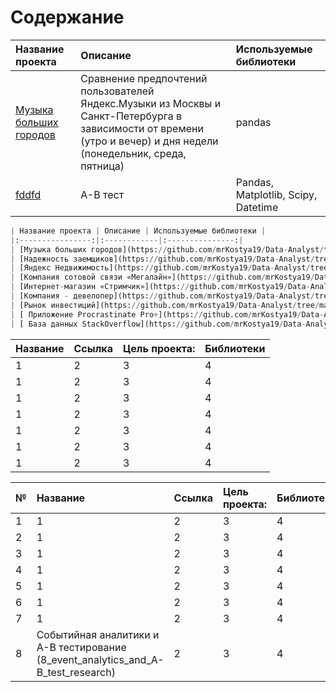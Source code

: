 <h1>Содержание<span class="tocSkip"></span></h1>
<div class="toc"><ul class="toc-item"></ul></div>

| Название проекта | Описание | Используемые библиотеки | 
| :---------------------- | :---------------------- | :---------------------- |
| [Музыка больших городов](big_cities_music) | Сравнение предпочтений пользователей Яндекс.Музыки из Москвы и Санкт-Петербурга в зависимости от времени (утро и вечер) и дня недели (понедельник, среда, пятница)| pandas |
|[fddfd](7_AB-test_online_store)|А-В тест|Pandas, Matplotlib, Scipy, Datetime| 


```python
| Название проекта | Описание | Используемые библиотеки |
|:----------------:|:------------|:---------------:|
| [Музыка больших городов](https://github.com/mrKostya19/Data-Analyst/tree/main/Data_Analyst_projects/big_city_music) | Проверка следующих гипотез на данных Яндекс Музыки: <br/> 1. Активность пользователей зависит от дня недели <br/> 2. В зависимости от города и дня недели преобладают разные жанры <br/> 3. Москва и Петербург предпочитают разные жанры музыки | pandas |
| [Надежность заемщиков](https://github.com/mrKostya19/Data-Analyst/tree/main/Data_Analyst_projects/borrower_analysis) | Задача от кредитного отдела банка:<br/> Определить наличие влияния семейного положения, количества детей и других особенностей клиента на его возможность погашения кредита в срок | pandas |
| [Яндекс Недвижимость](https://github.com/mrKostya19/Data-Analyst/tree/main/Data_Analyst_projects/real_estate_market) | Имея для анализа архив объявлений о продаже квартир в Санкт-Петербурге и пригороде за несколько лет, необходимо определить зависимые параметры для возможности предиктивного вычисления рыночной стоимости объектов недвижимости | pandas<br/> numpy<br/> matplotlib |
| [Компания сотовой связи «Мегалайн»](https://github.com/mrKostya19/Data-Analyst/tree/main/Data_Analyst_projects/Megaline_company) | На основании данных о небольшой выборке клиентов компании сотовой связи "Мегалайн" необходимо проанализировать поведение клиентов и сделать вывод — какой из двух имеющихся тарифов выгоднее | pandas<br/> numpy<br/> matplotlib<br/> seaborn<br/> scipy |
| [Интернет-магазин «Стримчик»](https://github.com/mrKostya19/Data-Analyst/tree/main/Data_Analyst_projects/online_store_Streamchik) | На основании исторических данных, необходимо установить определяющие успешность игры закономерности, с целью выявления потенциально популярного продукта и планирования рекламных кампаний на грядущий год | pandas<br/> numpy<br/> matplotlib<br/> seaborn<br/> scipy  |
| [Компания - девелопер](https://github.com/mrKostya19/Data-Analyst/tree/main/Data_Analyst_projects/developer_company) | Для привлечения новых клиентов компания - заказчик наняла 8 рекламных кампаний. Необходимо оценить их эффективность, а также определить наиболее интересные и популярные объекты для клиентов. | pandas<br/> matplotlib<br/> seaborn |
| [Рынок инвестиций](https://github.com/mrKostya19/Data-Analyst/tree/main/Data_Analyst_projects/startup_investments) | Анализ базы данных, которая хранит информацию о венчурных фондах и инвестициях в компании-стартапы | SQL |
| [ Приложение Procrastinate Pro+](https://github.com/mrKostya19/Data-Analyst/tree/main/Data_Analyst_projects/procrastinate_pro%2B) | Несмотря на огромные вложения в рекламу, компания приложения Procrastinate Pro+ терпит убытки. Необходимо разобраться в причинах финансовых потерь и определить варианты для вывода компании в плюс. | pandas<br/> numpy<br/> matplotlib<br/> datetime |
| [ База данных StackOverflow](https://github.com/mrKostya19/Data-Analyst/tree/main/Data_Analyst_projects/stackoverflow) | Анализ базы данных StackOverflow — сервиса вопросов и ответов о программировании. Необходимо изучить информацию и найти противоречения в данных.| SQL |
```

|	Название	|	Ссылка	|	Цель проекта:	|	Библиотеки	|
|	:----------------------	|	:----------------------	|	:----------------------	|	:----------------------	|
|	1	|	2	|	3	|	4	|
|	1	|	2	|	3	|	4	|
|	1	|	2	|	3	|	4	|
|	1	|	2	|	3	|	4	|
|	1	|	2	|	3	|	4	|
|	1	|	2	|	3	|	4	|
|	1	|	2	|	3	|	4	|


|	№	|	Название	|	Ссылка	|	Цель проекта:	|	Библиотеки	|
|	:----------------------	|	:----------------------	|	:----------------------	|	:----------------------	|	:----------------------	|
|	1	|	1	|	2	|	3	|	4	|
|	2	|	1	|	2	|	3	|	4	|
|	3	|	1	|	2	|	3	|	4	|
|	4	|	1	|	2	|	3	|	4	|
|	5	|	1	|	2	|	3	|	4	|
|	6	|	1	|	2	|	3	|	4	|
|	7	|	1	|	2	|	3	|	4	|
|	8	|	Событийная аналитики и А-В тестирование (8_event_analytics_and_A-B_test_research)	|	2	|	3	|	4	|
